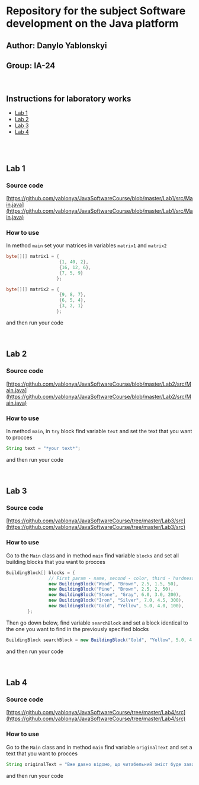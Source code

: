 # Repository for the subject Software development on the Java platform
## Author: Danylo Yablonskyi
## Group: IA-24
<br>

## Instructions for laboratory works
- [Lab 1](#lab-1)
- [Lab 2](#lab-2)
- [Lab 3](#lab-3)
- [Lab 4](#lab-4)
<br>
<br>

## Lab 1

### Source code 
[https://github.com/yablonya/JavaSoftwareCourse/blob/master/Lab1/src/Main.java](https://github.com/yablonya/JavaSoftwareCourse/blob/master/Lab1/src/Main.java)

### How to use
In method `main` set your matrices in variables `matrix1` and `matrix2`
```java
byte[][] matrix1 = {
                    {1, 40, 2},
                    {16, 12, 6},
                    {7, 5, 9}
                   };

byte[][] matrix2 = {
                    {9, 8, 7},
                    {6, 5, 4},
                    {3, 2, 1}
                   };
```
and then run your code
<br>
<br>
<br>

## Lab 2

### Source code 
[https://github.com/yablonya/JavaSoftwareCourse/blob/master/Lab2/src/Main.java](https://github.com/yablonya/JavaSoftwareCourse/blob/master/Lab2/src/Main.java)

### How to use
In method `main`, in `try` block find variable `text` and set the text that you want to procces
```java
String text = "*your text*";
```
and then run your code
<br>
<br>
<br>

## Lab 3

### Source code 
[https://github.com/yablonya/JavaSoftwareCourse/tree/master/Lab3/src](https://github.com/yablonya/JavaSoftwareCourse/tree/master/Lab3/src)

### How to use
Go to the `Main` class and in  method `main` find variable `blocks` and set all building blocks that you want to procces
```java
BuildingBlock[] blocks = {
                // First param - name, second - color, third - hardness, fourth - weight, fifth - durability
                new BuildingBlock("Wood", "Brown", 2.5, 1.5, 50),
                new BuildingBlock("Pine", "Brown", 2.5, 2, 50),
                new BuildingBlock("Stone", "Gray", 6.0, 3.0, 200),
                new BuildingBlock("Iron", "Silver", 7.0, 4.5, 300),
                new BuildingBlock("Gold", "Yellow", 5.0, 4.0, 100),
        };
```
Then go down below, find variable `searchBlock` and set a block identical to the one you want to find in the previously specified blocks
```java
BuildingBlock searchBlock = new BuildingBlock("Gold", "Yellow", 5.0, 4.0, 100);
```
and then run your code
<br>
<br>
<br>

## Lab 4

### Source code 
[https://github.com/yablonya/JavaSoftwareCourse/tree/master/Lab4/src](https://github.com/yablonya/JavaSoftwareCourse/tree/master/Lab4/src)

### How to use
Go to the `Main` class and in  method `main` find variable `originalText` and set a text that you want to procces
```java
String originalText = "Вже давно відомо, що читабельний зміст буде заважати зосередитись людині..."
```
and then run your code
